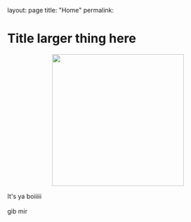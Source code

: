 layout: page
title: "Home"
permalink:

<body>
		
<div class="container">
<div class="blurb">
<h1>Title larger thing here</h1>

<p><center><img src="/images/TEMP.png" height="300"> </center></p>

<p style="text-align:center;font-size:110%">

It's ya boiiiii 
<br><br>
gib mir

</p>
